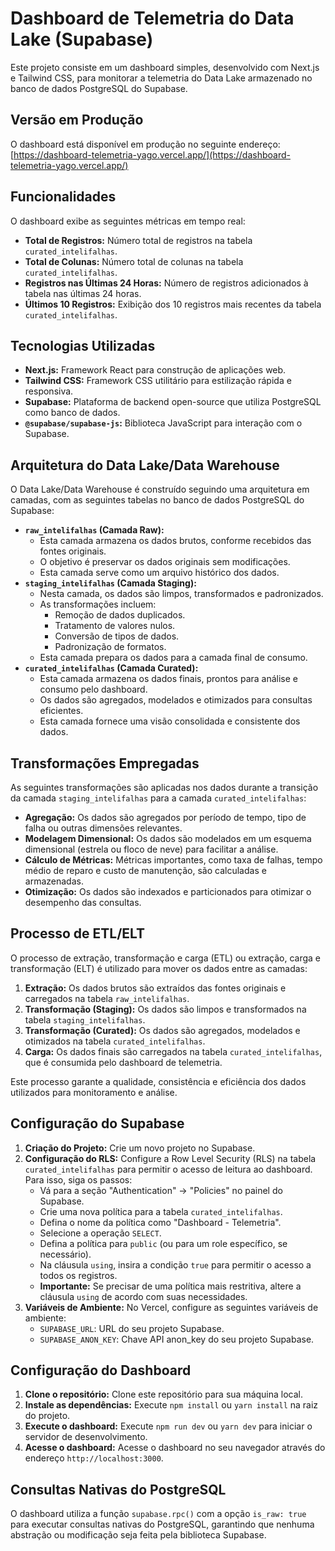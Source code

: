 # Dashboard de Telemetria do Data Lake (Supabase)

Este projeto consiste em um dashboard simples, desenvolvido com Next.js e Tailwind CSS, para monitorar a telemetria do Data Lake armazenado no banco de dados PostgreSQL do Supabase.

## Versão em Produção

O dashboard está disponível em produção no seguinte endereço:
[https://dashboard-telemetria-yago.vercel.app/](https://dashboard-telemetria-yago.vercel.app/)

## Funcionalidades

O dashboard exibe as seguintes métricas em tempo real:

* **Total de Registros:** Número total de registros na tabela `curated_intelifalhas`.
* **Total de Colunas:** Número total de colunas na tabela `curated_intelifalhas`.
* **Registros nas Últimas 24 Horas:** Número de registros adicionados à tabela nas últimas 24 horas.
* **Últimos 10 Registros:** Exibição dos 10 registros mais recentes da tabela `curated_intelifalhas`.

## Tecnologias Utilizadas

* **Next.js:** Framework React para construção de aplicações web.
* **Tailwind CSS:** Framework CSS utilitário para estilização rápida e responsiva.
* **Supabase:** Plataforma de backend open-source que utiliza PostgreSQL como banco de dados.
* **`@supabase/supabase-js`:** Biblioteca JavaScript para interação com o Supabase.

## Arquitetura do Data Lake/Data Warehouse

O Data Lake/Data Warehouse é construído seguindo uma arquitetura em camadas, com as seguintes tabelas no banco de dados PostgreSQL do Supabase:

* **`raw_intelifalhas` (Camada Raw):**
    * Esta camada armazena os dados brutos, conforme recebidos das fontes originais.
    * O objetivo é preservar os dados originais sem modificações.
    * Esta camada serve como um arquivo histórico dos dados.
* **`staging_intelifalhas` (Camada Staging):**
    * Nesta camada, os dados são limpos, transformados e padronizados.
    * As transformações incluem:
        * Remoção de dados duplicados.
        * Tratamento de valores nulos.
        * Conversão de tipos de dados.
        * Padronização de formatos.
    * Esta camada prepara os dados para a camada final de consumo.
* **`curated_intelifalhas` (Camada Curated):**
    * Esta camada armazena os dados finais, prontos para análise e consumo pelo dashboard.
    * Os dados são agregados, modelados e otimizados para consultas eficientes.
    * Esta camada fornece uma visão consolidada e consistente dos dados.

## Transformações Empregadas

As seguintes transformações são aplicadas nos dados durante a transição da camada `staging_intelifalhas` para a camada `curated_intelifalhas`:

* **Agregação:** Os dados são agregados por período de tempo, tipo de falha ou outras dimensões relevantes.
* **Modelagem Dimensional:** Os dados são modelados em um esquema dimensional (estrela ou floco de neve) para facilitar a análise.
* **Cálculo de Métricas:** Métricas importantes, como taxa de falhas, tempo médio de reparo e custo de manutenção, são calculadas e armazenadas.
* **Otimização:** Os dados são indexados e particionados para otimizar o desempenho das consultas.

## Processo de ETL/ELT

O processo de extração, transformação e carga (ETL) ou extração, carga e transformação (ELT) é utilizado para mover os dados entre as camadas:

1.  **Extração:** Os dados brutos são extraídos das fontes originais e carregados na tabela `raw_intelifalhas`.
2.  **Transformação (Staging):** Os dados são limpos e transformados na tabela `staging_intelifalhas`.
3.  **Transformação (Curated):** Os dados são agregados, modelados e otimizados na tabela `curated_intelifalhas`.
4.  **Carga:** Os dados finais são carregados na tabela `curated_intelifalhas`, que é consumida pelo dashboard de telemetria.

Este processo garante a qualidade, consistência e eficiência dos dados utilizados para monitoramento e análise.

## Configuração do Supabase

1.  **Criação do Projeto:** Crie um novo projeto no Supabase.
2.  **Configuração do RLS:** Configure a Row Level Security (RLS) na tabela `curated_intelifalhas` para permitir o acesso de leitura ao dashboard. Para isso, siga os passos:
    * Vá para a seção "Authentication" -> "Policies" no painel do Supabase.
    * Crie uma nova política para a tabela `curated_intelifalhas`.
    * Defina o nome da política como "Dashboard - Telemetria".
    * Selecione a operação `SELECT`.
    * Defina a política para `public` (ou para um role específico, se necessário).
    * Na cláusula `using`, insira a condição `true` para permitir o acesso a todos os registros.
    * **Importante:** Se precisar de uma política mais restritiva, altere a cláusula `using` de acordo com suas necessidades.
3.  **Variáveis de Ambiente:** No Vercel, configure as seguintes variáveis de ambiente:
    * `SUPABASE_URL`: URL do seu projeto Supabase.
    * `SUPABASE_ANON_KEY`: Chave API anon\_key do seu projeto Supabase.

## Configuração do Dashboard

1.  **Clone o repositório:** Clone este repositório para sua máquina local.
2.  **Instale as dependências:** Execute `npm install` ou `yarn install` na raiz do projeto.
3.  **Execute o dashboard:** Execute `npm run dev` ou `yarn dev` para iniciar o servidor de desenvolvimento.
4.  **Acesse o dashboard:** Acesse o dashboard no seu navegador através do endereço `http://localhost:3000`.

## Consultas Nativas do PostgreSQL

O dashboard utiliza a função `supabase.rpc()` com a opção `is_raw: true` para executar consultas nativas do PostgreSQL, garantindo que nenhuma abstração ou modificação seja feita pela biblioteca Supabase.
